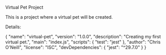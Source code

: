 Virtual Pet Project

This is a project where a virtual pet will be created.

Details:

{
"name": "virtual-pet",
"version": "1.0.0",
"description": "Creating my first virtual pet.",
"main": "index.js",
"scripts": {
"test": "jest"
},
"author": "Chris O'Neill",
"license": "ISC",
"devDependencies": {
"jest": "^29.7.0"
}
}
